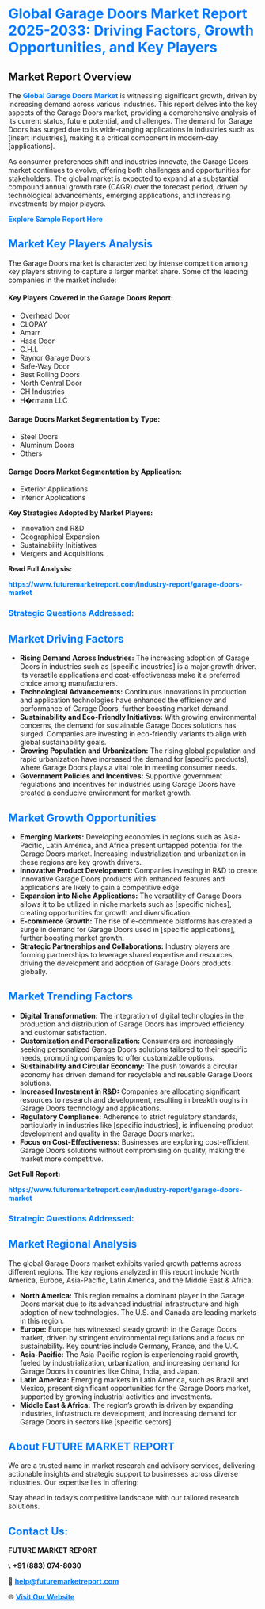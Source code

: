 <h1 style="color: #007BFF;">Global Garage Doors Market Report 2025-2033: Driving Factors, Growth Opportunities, and Key Players</h1>

<section id="overview">
<h2>Market Report Overview</h2>
<p>The <a href="https://www.futuremarketreport.com/industry-report/garage-doors-market" style="color: #007BFF; text-decoration: none;"><strong>Global Garage Doors Market</strong></a> is witnessing significant growth, driven by increasing demand across various industries. This report delves into the key aspects of the Garage Doors market, providing a comprehensive analysis of its current status, future potential, and challenges. The demand for Garage Doors has surged due to its wide-ranging applications in industries such as [insert industries], making it a critical component in modern-day [applications].</p>
<p>As consumer preferences shift and industries innovate, the Garage Doors market continues to evolve, offering both challenges and opportunities for stakeholders. The global market is expected to expand at a substantial compound annual growth rate (CAGR) over the forecast period, driven by technological advancements, emerging applications, and increasing investments by major players.</p>
</section>

<section id="overview">
<p><a href="https://www.futuremarketreport.com/request-sample/reportId=62957" style="color: #007BFF; text-decoration: none;"><strong>Explore Sample Report Here</strong></a></p>
</section>

<section id="key-players">
<h2 style="color: #007BFF;">Market Key Players Analysis</h2>
<p>The Garage Doors market is characterized by intense competition among key players striving to capture a larger market share. Some of the leading companies in the market include:</p>
<h4>Key Players Covered in the Garage Doors Report:</h4>
<ul><li>Overhead Door</li><li>CLOPAY</li><li>Amarr</li><li>Haas Door</li><li>C.H.I.</li><li>Raynor Garage Doors</li><li>Safe-Way Door</li><li>Best Rolling Doors</li><li>North Central Door</li><li>CH Industries</li><li>H�rmann LLC</li></ul>
<h4>Garage Doors Market Segmentation by Type:</h4>
<ul><li>Steel Doors</li><li>Aluminum Doors</li><li>Others</li></ul>

<h4>Garage Doors Market Segmentation by Application:</h4>
<ul><li>Exterior Applications</li><li>Interior Applications</li></ul>
<p><strong>Key Strategies Adopted by Market Players:</strong></p>
<ul>
<li>Innovation and R&D</li>
<li>Geographical Expansion</li>
<li>Sustainability Initiatives</li>
<li>Mergers and Acquisitions</li>
</ul>
</section>

<section>
<p><strong>Read Full Analysis: </strong></p><a href="https://www.futuremarketreport.com/industry-report/garage-doors-market" style="color: #007BFF; text-decoration: none;"><strong>https://www.futuremarketreport.com/industry-report/garage-doors-market</strong></a>
<h3 style="color: #007BFF;">Strategic Questions Addressed:</h3>
</section>

<section id="driving-factors">
<h2 style="color: #007BFF;">Market Driving Factors</h2>
<ul>
<li><strong>Rising Demand Across Industries:</strong> The increasing adoption of Garage Doors in industries such as [specific industries] is a major growth driver. Its versatile applications and cost-effectiveness make it a preferred choice among manufacturers.</li>
<li><strong>Technological Advancements:</strong> Continuous innovations in production and application technologies have enhanced the efficiency and performance of Garage Doors, further boosting market demand.</li>
<li><strong>Sustainability and Eco-Friendly Initiatives:</strong> With growing environmental concerns, the demand for sustainable Garage Doors solutions has surged. Companies are investing in eco-friendly variants to align with global sustainability goals.</li>
<li><strong>Growing Population and Urbanization:</strong> The rising global population and rapid urbanization have increased the demand for [specific products], where Garage Doors plays a vital role in meeting consumer needs.</li>
<li><strong>Government Policies and Incentives:</strong> Supportive government regulations and incentives for industries using Garage Doors have created a conducive environment for market growth.</li>
</ul>
</section>

<section id="growth-opportunities">
<h2 style="color: #007BFF;">Market Growth Opportunities</h2>
<ul>
<li><strong>Emerging Markets:</strong> Developing economies in regions such as Asia-Pacific, Latin America, and Africa present untapped potential for the Garage Doors market. Increasing industrialization and urbanization in these regions are key growth drivers.</li>
<li><strong>Innovative Product Development:</strong> Companies investing in R&D to create innovative Garage Doors products with enhanced features and applications are likely to gain a competitive edge.</li>
<li><strong>Expansion into Niche Applications:</strong> The versatility of Garage Doors allows it to be utilized in niche markets such as [specific niches], creating opportunities for growth and diversification.</li>
<li><strong>E-commerce Growth:</strong> The rise of e-commerce platforms has created a surge in demand for Garage Doors used in [specific applications], further boosting market growth.</li>
<li><strong>Strategic Partnerships and Collaborations:</strong> Industry players are forming partnerships to leverage shared expertise and resources, driving the development and adoption of Garage Doors products globally.</li>
</ul>
</section>

<section id="trending-factors">
<h2 style="color: #007BFF;">Market Trending Factors</h2>
<ul>
<li><strong>Digital Transformation:</strong> The integration of digital technologies in the production and distribution of Garage Doors has improved efficiency and customer satisfaction.</li>
<li><strong>Customization and Personalization:</strong> Consumers are increasingly seeking personalized Garage Doors solutions tailored to their specific needs, prompting companies to offer customizable options.</li>
<li><strong>Sustainability and Circular Economy:</strong> The push towards a circular economy has driven demand for recyclable and reusable Garage Doors solutions.</li>
<li><strong>Increased Investment in R&D:</strong> Companies are allocating significant resources to research and development, resulting in breakthroughs in Garage Doors technology and applications.</li>
<li><strong>Regulatory Compliance:</strong> Adherence to strict regulatory standards, particularly in industries like [specific industries], is influencing product development and quality in the Garage Doors market.</li>
<li><strong>Focus on Cost-Effectiveness:</strong> Businesses are exploring cost-efficient Garage Doors solutions without compromising on quality, making the market more competitive.</li>
</ul>
</section>

<section>
<p><strong>Get Full Report: </strong></p><a href="https://www.futuremarketreport.com/industry-report/garage-doors-market" style="color: #007BFF; text-decoration: none;"><strong>https://www.futuremarketreport.com/industry-report/garage-doors-market</strong></a>
<h3 style="color: #007BFF;">Strategic Questions Addressed:</h3>
</section>


<section id="regional-analysis">
<h2 style="color: #007BFF;">Market Regional Analysis</h2>
<p>The global Garage Doors market exhibits varied growth patterns across different regions. The key regions analyzed in this report include North America, Europe, Asia-Pacific, Latin America, and the Middle East & Africa:</p>
<ul>
<li><strong>North America:</strong> This region remains a dominant player in the Garage Doors market due to its advanced industrial infrastructure and high adoption of new technologies. The U.S. and Canada are leading markets in this region.</li>
<li><strong>Europe:</strong> Europe has witnessed steady growth in the Garage Doors market, driven by stringent environmental regulations and a focus on sustainability. Key countries include Germany, France, and the U.K.</li>
<li><strong>Asia-Pacific:</strong> The Asia-Pacific region is experiencing rapid growth, fueled by industrialization, urbanization, and increasing demand for Garage Doors in countries like China, India, and Japan.</li>
<li><strong>Latin America:</strong> Emerging markets in Latin America, such as Brazil and Mexico, present significant opportunities for the Garage Doors market, supported by growing industrial activities and investments.</li>
<li><strong>Middle East & Africa:</strong> The region’s growth is driven by expanding industries, infrastructure development, and increasing demand for Garage Doors in sectors like [specific sectors].</li>
</ul>
</section>

<footer>
<h2 style="color: #007BFF;">About FUTURE MARKET REPORT</h2>
<p>We are a trusted name in market research and advisory services, delivering actionable insights and strategic support to businesses across diverse industries. Our expertise lies in offering:</p>

<p>Stay ahead in today’s competitive landscape with our tailored research solutions.</p>

<h2 style="color: #007BFF;">Contact Us:</h2>
<p><strong>FUTURE MARKET REPORT</strong></p>
<p>📞 <strong>+91 (883) 074-8030</strong></p>
<p>📧 <strong><a href="mailto:help@futuremarketreport.com" style="color: #007BFF;">help@futuremarketreport.com</a></strong></p>
<p>🌐 <strong><a href="https://www.futuremarketreport.com/" style="color: #007BFF;">Visit Our Website</a></strong></p>
</footer>